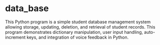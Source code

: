 # data_base
This Python program is a simple student database management system allowing storage, updating, deletion, and retrieval of student records. This program demonstrates dictionary manipulation, user input handling, auto-increment keys, and integration of voice feedback in Python. 
